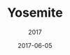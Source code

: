 ---
slug: "/travel/yosemite"
type: travel
title: "Yosemite"
subtitle: "2017"
date: "2017-06-05"
hero: ../../images/travel/yosemite/yosemite-cover.jpg
photos: ../../galleries/travel/yosemite.yaml
---